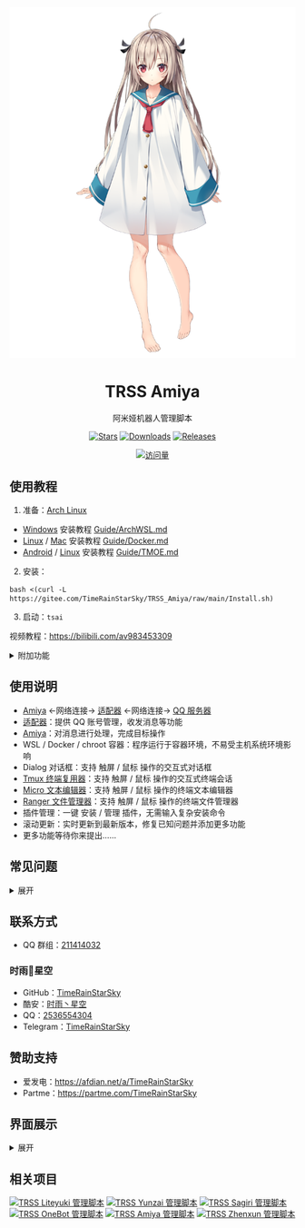 <div align="center">

[![亚托莉](Picture/亚托莉.png)](https://moegirl.org.cn/亚托莉)

# TRSS Amiya

阿米娅机器人管理脚本

[![Stars](https://img.shields.io/github/stars/TimeRainStarSky/TRSS_Amiya?color=yellow&label=收藏)](../../stargazers)
[![Downloads](https://img.shields.io/github/downloads/TimeRainStarSky/TRSS_Amiya/total?color=blue&label=下载)](Install.sh)
[![Releases](https://img.shields.io/github/v/release/TimeRainStarSky/TRSS_Amiya?color=green&label=发行版)](../../releases/latest)

[![访问量](https://profile-counter.glitch.me/TimeRainStarSky-TRSS_Amiya/count.svg)](https://github.com/TimeRainStarSky/TRSS_Amiya)

</div>

## 使用教程

1. 准备：[Arch Linux](https://archlinuxcn.org)

- [Windows](https://microsoft.com/windows) 安装教程 [Guide/ArchWSL.md](Guide/ArchWSL.md)
- [Linux](https://kernel.org) / [Mac](https://apple.com/mac) 安装教程 [Guide/Docker.md](Guide/Docker.md)
- [Android](https://github.com/termux/termux-app) / [Linux](https://kernel.org) 安装教程 [Guide/TMOE.md](Guide/TMOE.md)

2. 安装：

```
bash <(curl -L https://gitee.com/TimeRainStarSky/TRSS_Amiya/raw/main/Install.sh)
```

3. 启动：`tsai`

视频教程：<https://bilibili.com/av983453309>

<details><summary>附加功能</summary>

自定义 安装路径 `DIR` 和 启动命令 `CMD`（可用于多开）

举例：将脚本安装至 `/Bot` 启动命令 `trss`

```
DIR=/Bot CMD=trss bash <(x
```

</details>

## 使用说明

- [Amiya](https://www.amiyabot.com) <-网络连接-> [适配器](https://www.amiyabot.com/guide/deploy/console/configure.html) <-网络连接-> [QQ 服务器](https://im.qq.com)
- [适配器](https://www.amiyabot.com/guide/deploy/console/configure.html)：提供 QQ 账号管理，收发消息等功能
- [Amiya](https://www.amiyabot.com)：对消息进行处理，完成目标操作
- WSL / Docker / chroot 容器：程序运行于容器环境，不易受主机系统环境影响
- Dialog 对话框：支持 触屏 / 鼠标 操作的交互式对话框
- [Tmux 终端复用器](https://github.com/tmux/tmux)：支持 触屏 / 鼠标 操作的交互式终端会话
- [Micro 文本编辑器](https://micro-editor.github.io)：支持 触屏 / 鼠标 操作的终端文本编辑器
- [Ranger 文件管理器](https://ranger.github.io)：支持 触屏 / 鼠标 操作的终端文件管理器
- 插件管理：一键 安装 / 管理 插件，无需输入复杂安装命令
- 滚动更新：实时更新到最新版本，修复已知问题并添加更多功能
- 更多功能等待你来提出……

## 常见问题

<details><summary>展开</summary>

- 问：发消息错误：46
- 答：账号被风控

- 问：无法连接到反向 WebSocket Universal 服务器
- 答：请确认 Amiya 正常运行并启动了 Uvicorn WebSocket 服务器

- 问：address already in use
- 答：端口被占用，请尝试停止占用进程、重启设备，或修改配置文件，更改端口

- 问：open terminal failed: not a terminal
- 答：TMOE PRoot 容器首次启动会出现，重启容器就行了

- 问：[server exited unexpectedly]
- 答：tmux 进程意外退出，可能是系统资源不足引起的，如果在 Termux 中经常出现，请检查设置：电池优化、后台运行权限

- 问：我有其他问题
- 答：提供详细问题描述，通过下方 联系方式 反馈问题

</details>

## 联系方式

- QQ 群组：[211414032](https://jq.qq.com/?k=QU1xGLEB)

### 时雨🌌星空

- GitHub：[TimeRainStarSky](https://github.com/TimeRainStarSky)
- 酷安：[时雨丶星空](http://www.coolapk.com/u/2650948)
- QQ：[2536554304](https://qm.qq.com/cgi-bin/qm/qr?k=x8LtlP8vwZs7qLwmsbCsyLoAHy7Et1Pj)
- Telegram：[TimeRainStarSky](https://t.me/TimeRainStarSky)

## 赞助支持

- 爱发电：<https://afdian.net/a/TimeRainStarSky>
- Partme：<https://partme.com/TimeRainStarSky>

## 界面展示

<details><summary>展开</summary>

[![主界面](Picture/Main.png)](https://github.com/TimeRainStarSky/TRSS_Amiya)
[![Amiya](Picture/Amiya.png)](https://www.amiyabot.com)
[![Mirai](Picture/Mirai.png)](https://github.com/iTXTech/mirai-console-loader)
[![go-cqhttp](Picture/go-cqhttp.png)](https://docs.go-cqhttp.org)

</details>

## 相关项目

[![TRSS Liteyuki 管理脚本](https://github-readme-stats.vercel.app/api/pin/?username=TimeRainStarSky&repo=TRSS_Liteyuki&show_owner=true)](../../../TRSS_Liteyuki)
[![TRSS Yunzai 管理脚本](https://github-readme-stats.vercel.app/api/pin/?username=TimeRainStarSky&repo=TRSS_Yunzai&show_owner=true)](../../../TRSS_Yunzai)
[![TRSS Sagiri 管理脚本](https://github-readme-stats.vercel.app/api/pin/?username=TimeRainStarSky&repo=TRSS_Sagiri&show_owner=true)](../../../TRSS_Sagiri)
[![TRSS OneBot 管理脚本](https://github-readme-stats.vercel.app/api/pin/?username=TimeRainStarSky&repo=TRSS_OneBot&show_owner=true)](../../../TRSS_OneBot)
[![TRSS Amiya 管理脚本](https://github-readme-stats.vercel.app/api/pin/?username=TimeRainStarSky&repo=TRSS_Amiya&show_owner=true)](../../../TRSS_Amiya)
[![TRSS Zhenxun 管理脚本](https://github-readme-stats.vercel.app/api/pin/?username=TimeRainStarSky&repo=TRSS_Zhenxun&show_owner=true)](../../../TRSS_Zhenxun)
